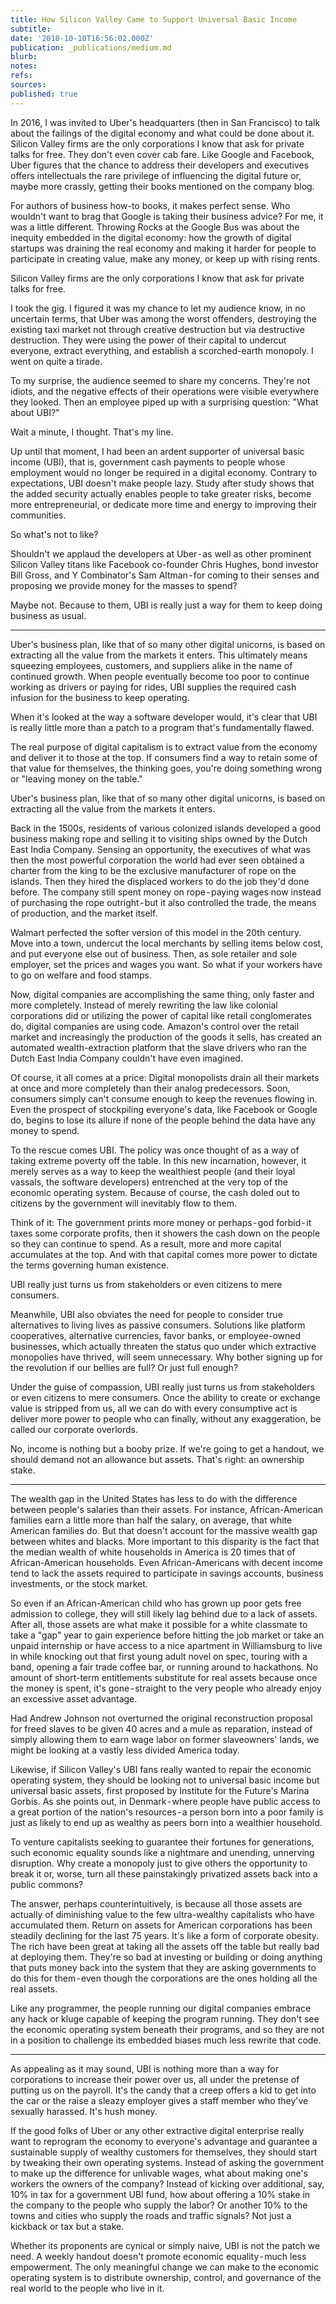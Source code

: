 ```yaml
---
title: How Silicon Valley Came to Support Universal Basic Income
subtitle: 
date: '2018-10-10T16:56:02.000Z'
publication: _publications/medium.md
blurb: 
notes: 
refs: 
sources: 
published: true
---
```

In 2016, I was invited to Uber's headquarters (then in San Francisco) to talk about the failings of the digital economy and what could be done about it. Silicon Valley firms are the only corporations I know that ask for private talks for free. They don't even cover cab fare. Like Google and Facebook, Uber figures that the chance to address their developers and executives offers intellectuals the rare privilege of influencing the digital future or, maybe more crassly, getting their books mentioned on the company blog.

For authors of business how-to books, it makes perfect sense. Who wouldn't want to brag that Google is taking their business advice? For me, it was a little different. Throwing Rocks at the Google Bus was about the inequity embedded in the digital economy: how the growth of digital startups was draining the real economy and making it harder for people to participate in creating value, make any money, or keep up with rising rents.

Silicon Valley firms are the only corporations I know that ask for private talks for free.

I took the gig. I figured it was my chance to let my audience know, in no uncertain terms, that Uber was among the worst offenders, destroying the existing taxi market not through creative destruction but via destructive destruction. They were using the power of their capital to undercut everyone, extract everything, and establish a scorched-earth monopoly. I went on quite a tirade.

To my surprise, the audience seemed to share my concerns. They're not idiots, and the negative effects of their operations were visible everywhere they looked. Then an employee piped up with a surprising question: "What about UBI?"

Wait a minute, I thought. That's my line.

Up until that moment, I had been an ardent supporter of universal basic income (UBI), that is, government cash payments to people whose employment would no longer be required in a digital economy. Contrary to expectations, UBI doesn't make people lazy. Study after study shows that the added security actually enables people to take greater risks, become more entrepreneurial, or dedicate more time and energy to improving their communities.

So what's not to like?

Shouldn't we applaud the developers at Uber - as well as other prominent Silicon Valley titans like Facebook co-founder Chris Hughes, bond investor Bill Gross, and Y Combinator's Sam Altman - for coming to their senses and proposing we provide money for the masses to spend? 

Maybe not. Because to them, UBI is really just a way for them to keep doing business as usual.

---

Uber's business plan, like that of so many other digital unicorns, is based on extracting all the value from the markets it enters. This ultimately means squeezing employees, customers, and suppliers alike in the name of continued growth. When people eventually become too poor to continue working as drivers or paying for rides, UBI supplies the required cash infusion for the business to keep operating.

When it's looked at the way a software developer would, it's clear that UBI is really little more than a patch to a program that's fundamentally flawed.

The real purpose of digital capitalism is to extract value from the economy and deliver it to those at the top. If consumers find a way to retain some of that value for themselves, the thinking goes, you're doing something wrong or "leaving money on the table."

Uber's business plan, like that of so many other digital unicorns, is based on extracting all the value from the markets it enters.

Back in the 1500s, residents of various colonized islands developed a good business making rope and selling it to visiting ships owned by the Dutch East India Company. Sensing an opportunity, the executives of what was then the most powerful corporation the world had ever seen obtained a charter from the king to be the exclusive manufacturer of rope on the islands. Then they hired the displaced workers to do the job they'd done before. The company still spent money on rope - paying wages now instead of purchasing the rope outright - but it also controlled the trade, the means of production, and the market itself.

Walmart perfected the softer version of this model in the 20th century. Move into a town, undercut the local merchants by selling items below cost, and put everyone else out of business. Then, as sole retailer and sole employer, set the prices and wages you want. So what if your workers have to go on welfare and food stamps.

Now, digital companies are accomplishing the same thing, only faster and more completely. Instead of merely rewriting the law like colonial corporations did or utilizing the power of capital like retail conglomerates do, digital companies are using code. Amazon's control over the retail market and increasingly the production of the goods it sells, has created an automated wealth-extraction platform that the slave drivers who ran the Dutch East India Company couldn't have even imagined.

Of course, it all comes at a price: Digital monopolists drain all their markets at once and more completely than their analog predecessors. Soon, consumers simply can't consume enough to keep the revenues flowing in. Even the prospect of stockpiling everyone's data, like Facebook or Google do, begins to lose its allure if none of the people behind the data have any money to spend.

To the rescue comes UBI. The policy was once thought of as a way of taking extreme poverty off the table. In this new incarnation, however, it merely serves as a way to keep the wealthiest people (and their loyal vassals, the software developers) entrenched at the very top of the economic operating system. Because of course, the cash doled out to citizens by the government will inevitably flow to them.

Think of it: The government prints more money or perhaps - god forbid - it taxes some corporate profits, then it showers the cash down on the people so they can continue to spend. As a result, more and more capital accumulates at the top. And with that capital comes more power to dictate the terms governing human existence.

UBI really just turns us from stakeholders or even citizens to mere consumers.

Meanwhile, UBI also obviates the need for people to consider true alternatives to living lives as passive consumers. Solutions like platform cooperatives, alternative currencies, favor banks, or employee-owned businesses, which actually threaten the status quo under which extractive monopolies have thrived, will seem unnecessary. Why bother signing up for the revolution if our bellies are full? Or just full enough?

Under the guise of compassion, UBI really just turns us from stakeholders or even citizens to mere consumers. Once the ability to create or exchange value is stripped from us, all we can do with every consumptive act is deliver more power to people who can finally, without any exaggeration, be called our corporate overlords.

No, income is nothing but a booby prize. If we're going to get a handout, we should demand not an allowance but assets. That's right: an ownership stake.

---

The wealth gap in the United States has less to do with the difference between people's salaries than their assets. For instance, African-American families earn a little more than half the salary, on average, that white American families do. But that doesn't account for the massive wealth gap between whites and blacks. More important to this disparity is the fact that the median wealth of white households in America is 20 times that of African-American households. Even African-Americans with decent income tend to lack the assets required to participate in savings accounts, business investments, or the stock market.

So even if an African-American child who has grown up poor gets free admission to college, they will still likely lag behind due to a lack of assets. After all, those assets are what make it possible for a white classmate to take a "gap" year to gain experience before hitting the job market or take an unpaid internship or have access to a nice apartment in Williamsburg to live in while knocking out that first young adult novel on spec, touring with a band, opening a fair trade coffee bar, or running around to hackathons. No amount of short-term entitlements substitute for real assets because once the money is spent, it's gone - straight to the very people who already enjoy an excessive asset advantage.

Had Andrew Johnson not overturned the original reconstruction proposal for freed slaves to be given 40 acres and a mule as reparation, instead of simply allowing them to earn wage labor on former slaveowners' lands, we might be looking at a vastly less divided America today.

Likewise, if Silicon Valley's UBI fans really wanted to repair the economic operating system, they should be looking not to universal basic income but universal basic assets, first proposed by Institute for the Future's Marina Gorbis. As she points out, in Denmark - where people have public access to a great portion of the nation's resources - a person born into a poor family is just as likely to end up as wealthy as peers born into a wealthier household.

To venture capitalists seeking to guarantee their fortunes for generations, such economic equality sounds like a nightmare and unending, unnerving disruption. Why create a monopoly just to give others the opportunity to break it or, worse, turn all these painstakingly privatized assets back into a public commons?

The answer, perhaps counterintuitively, is because all those assets are actually of diminishing value to the few ultra-wealthy capitalists who have accumulated them. Return on assets for American corporations has been steadily declining for the last 75 years. It's like a form of corporate obesity. The rich have been great at taking all the assets off the table but really bad at deploying them. They're so bad at investing or building or doing anything that puts money back into the system that they are asking governments to do this for them - even though the corporations are the ones holding all the real assets.

Like any programmer, the people running our digital companies embrace any hack or kluge capable of keeping the program running. They don't see the economic operating system beneath their programs, and so they are not in a position to challenge its embedded biases much less rewrite that code.

---

As appealing as it may sound, UBI is nothing more than a way for corporations to increase their power over us, all under the pretense of putting us on the payroll. It's the candy that a creep offers a kid to get into the car or the raise a sleazy employer gives a staff member who they've sexually harassed. It's hush money.

If the good folks of Uber or any other extractive digital enterprise really want to reprogram the economy to everyone's advantage and guarantee a sustainable supply of wealthy customers for themselves, they should start by tweaking their own operating systems. Instead of asking the government to make up the difference for unlivable wages, what about making one's workers the owners of the company? Instead of kicking over additional, say, 10% in tax for a government UBI fund, how about offering a 10% stake in the company to the people who supply the labor? Or another 10% to the towns and cities who supply the roads and traffic signals? Not just a kickback or tax but a stake.

Whether its proponents are cynical or simply naive, UBI is not the patch we need. A weekly handout doesn't promote economic equality - much less empowerment. The only meaningful change we can make to the economic operating system is to distribute ownership, control, and governance of the real world to the people who live in it.
